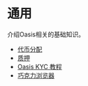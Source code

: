 # 通用

介绍Oasis相关的基础知识。

- [代币分配](./coin/coin.md)
- [质押](./质押.md)
- [Oasis KYC 教程](./oasis_kyc/oasis_kyc.md)
- [巧克力浏览器](./browser/browser.md)
